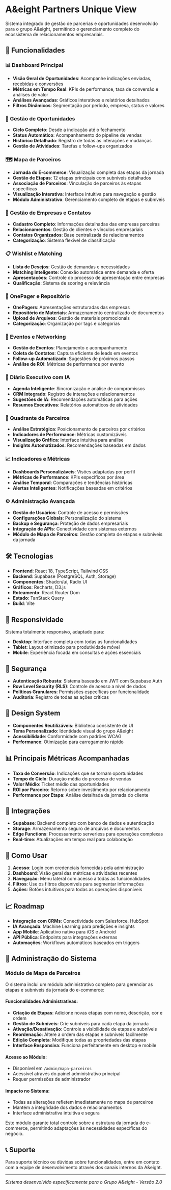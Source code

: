 
# A&eight Partners Unique View

Sistema integrado de gestão de parcerias e oportunidades desenvolvido para o grupo A&eight, permitindo o gerenciamento completo do ecossistema de relacionamentos empresariais.

## 🚀 Funcionalidades

### 📊 Dashboard Principal
- **Visão Geral de Oportunidades**: Acompanhe indicações enviadas, recebidas e conversões
- **Métricas em Tempo Real**: KPIs de performance, taxa de conversão e análises de valor
- **Análises Avançadas**: Gráficos interativos e relatórios detalhados
- **Filtros Dinâmicos**: Segmentação por período, empresa, status e valores

### 🤝 Gestão de Oportunidades
- **Ciclo Completo**: Desde a indicação até o fechamento
- **Status Automático**: Acompanhamento do pipeline de vendas
- **Histórico Detalhado**: Registro de todas as interações e mudanças
- **Gestão de Atividades**: Tarefas e follow-ups organizados

### 🗺️ Mapa de Parceiros
- **Jornada do E-commerce**: Visualização completa das etapas da jornada
- **Gestão de Etapas**: 12 etapas principais com subníveis detalhados
- **Associação de Parceiros**: Vinculação de parceiros às etapas específicas
- **Visualização Interativa**: Interface intuitiva para navegação e gestão
- **Módulo Administrativo**: Gerenciamento completo de etapas e subníveis

### 🏢 Gestão de Empresas e Contatos
- **Cadastro Completo**: Informações detalhadas das empresas parceiras
- **Relacionamentos**: Gestão de clientes e vínculos empresariais
- **Contatos Organizados**: Base centralizada de relacionamentos
- **Categorização**: Sistema flexível de classificação

### 📋 Wishlist e Matching
- **Lista de Desejos**: Gestão de demandas e necessidades
- **Matching Inteligente**: Conexão automática entre demanda e oferta
- **Apresentações**: Controle do processo de apresentação entre empresas
- **Qualificação**: Sistema de scoring e relevância

### 📄 OnePager e Repositório
- **OnePagers**: Apresentações estruturadas das empresas
- **Repositório de Materiais**: Armazenamento centralizado de documentos
- **Upload de Arquivos**: Gestão de materiais promocionais
- **Categorização**: Organização por tags e categorias

### 📅 Eventos e Networking
- **Gestão de Eventos**: Planejamento e acompanhamento
- **Coleta de Contatos**: Captura eficiente de leads em eventos
- **Follow-up Automatizado**: Sugestões de próximos passos
- **Análise de ROI**: Métricas de performance por evento

### 🤖 Diário Executivo com IA
- **Agenda Inteligente**: Sincronização e análise de compromissos
- **CRM Integrado**: Registro de interações e relacionamentos
- **Sugestões de IA**: Recomendações automáticas para ações
- **Resumos Executivos**: Relatórios automáticos de atividades

### 🎯 Quadrante de Parceiros
- **Análise Estratégica**: Posicionamento de parceiros por critérios
- **Indicadores de Performance**: Métricas customizáveis
- **Visualização Gráfica**: Interface intuitiva para análise
- **Insights Automatizados**: Recomendações baseadas em dados

### 📈 Indicadores e Métricas
- **Dashboards Personalizáveis**: Visões adaptadas por perfil
- **Métricas de Performance**: KPIs específicos por área
- **Análise Temporal**: Comparações e tendências históricas
- **Alertas Inteligentes**: Notificações baseadas em critérios

### ⚙️ Administração Avançada
- **Gestão de Usuários**: Controle de acesso e permissões
- **Configurações Globais**: Personalização do sistema
- **Backup e Segurança**: Proteção de dados empresariais
- **Integração de APIs**: Conectividade com sistemas externos
- **Módulo de Mapa de Parceiros**: Gestão completa de etapas e subníveis da jornada

## 🛠️ Tecnologias

- **Frontend**: React 18, TypeScript, Tailwind CSS
- **Backend**: Supabase (PostgreSQL, Auth, Storage)
- **Componentes**: Shadcn/ui, Radix UI
- **Gráficos**: Recharts, D3.js
- **Roteamento**: React Router Dom
- **Estado**: TanStack Query
- **Build**: Vite

## 📱 Responsividade

Sistema totalmente responsivo, adaptado para:
- **Desktop**: Interface completa com todas as funcionalidades
- **Tablet**: Layout otimizado para produtividade móvel
- **Mobile**: Experiência focada em consultas e ações essenciais

## 🔐 Segurança

- **Autenticação Robusta**: Sistema baseado em JWT com Supabase Auth
- **Row Level Security (RLS)**: Controle de acesso a nível de dados
- **Políticas Granulares**: Permissões específicas por funcionalidade
- **Auditoria**: Registro de todas as ações críticas

## 🎨 Design System

- **Componentes Reutilizáveis**: Biblioteca consistente de UI
- **Tema Personalizado**: Identidade visual do grupo A&eight
- **Acessibilidade**: Conformidade com padrões WCAG
- **Performance**: Otimização para carregamento rápido

## 📊 Principais Métricas Acompanhadas

- **Taxa de Conversão**: Indicações que se tornam oportunidades
- **Tempo de Ciclo**: Duração média do processo de vendas
- **Valor Médio**: Ticket médio das oportunidades
- **ROI por Parceiro**: Retorno sobre investimento por relacionamento
- **Performance por Etapa**: Análise detalhada da jornada do cliente

## 🔄 Integrações

- **Supabase**: Backend completo com banco de dados e autenticação
- **Storage**: Armazenamento seguro de arquivos e documentos
- **Edge Functions**: Processamento serverless para operações complexas
- **Real-time**: Atualizações em tempo real para colaboração

## 🚀 Como Usar

1. **Acesso**: Login com credenciais fornecidas pela administração
2. **Dashboard**: Visão geral das métricas e atividades recentes
3. **Navegação**: Menu lateral com acesso a todas as funcionalidades
4. **Filtros**: Use os filtros disponíveis para segmentar informações
5. **Ações**: Botões intuitivos para todas as operações disponíveis

## 📈 Roadmap

- **Integração com CRMs**: Conectividade com Salesforce, HubSpot
- **IA Avançada**: Machine Learning para predições e insights
- **App Mobile**: Aplicativo nativo para iOS e Android
- **API Pública**: Endpoints para integrações externas
- **Automações**: Workflows automáticos baseados em triggers

## 🔧 Administração do Sistema

### Módulo de Mapa de Parceiros
O sistema inclui um módulo administrativo completo para gerenciar as etapas e subníveis da jornada do e-commerce:

#### Funcionalidades Administrativas:
- **Criação de Etapas**: Adicione novas etapas com nome, descrição, cor e ordem
- **Gestão de Subníveis**: Crie subníveis para cada etapa da jornada
- **Ativação/Desativação**: Controle a visibilidade de etapas e subníveis
- **Reordenação**: Altere a ordem das etapas e subníveis facilmente
- **Edição Completa**: Modifique todas as propriedades das etapas
- **Interface Responsiva**: Funciona perfeitamente em desktop e mobile

#### Acesso ao Módulo:
- Disponível em `/admin/mapa-parceiros`
- Acessível através do painel administrativo principal
- Requer permissões de administrador

#### Impacto no Sistema:
- Todas as alterações refletem imediatamente no mapa de parceiros
- Mantém a integridade dos dados e relacionamentos
- Interface administrativa intuitiva e segura

Este módulo garante total controle sobre a estrutura da jornada do e-commerce, permitindo adaptações às necessidades específicas do negócio.

## 📞 Suporte

Para suporte técnico ou dúvidas sobre funcionalidades, entre em contato com a equipe de desenvolvimento através dos canais internos da A&eight.

---

*Sistema desenvolvido especificamente para o Grupo A&eight - Versão 2.0*
